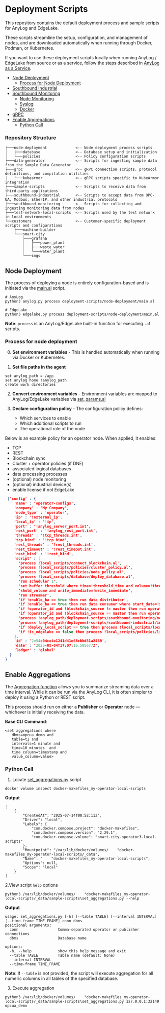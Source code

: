 # Deployment Scripts 

This repository contains the default deployment process and sample scripts for AnyLog and EdgeLake.

These scripts streamline the setup, configuration, and management of nodes, and are downloaded automatically when 
running through Docker, Podman, or Kubernetes.

If you want to use these deployment scripts locally when running AnyLog / EdgeLake from source or as a service, follow the steps described in
<a href="https://github.com/AnyLog-co/documentation/blob/master/deployments/AnyLog_as_Service.md" target="_blank">AnyLog as a Service</a>. 

- [Node Deployment](#node-deployment)
  - [Process for Node Deployment](#process-for-node-deployment)
- [Southbound Industrial](southbound-industrial/README.md)
- [Southbound Monitoring](southbound-monitoring/README.md)
  - [Node Monitoring](southbound-monitoring/README.md#node-monitoring)
  - [Syslog](southbound-monitoring/README.md#syslog)
  - [Docker](southbound-monitoring/README.md#docker)
- [gRPC](gRPC/README.md)
- [Enable Aggregations](#enable-aggregations)
  - [Python Call](#python-call)



### Repository Structure 
```tree
├───node-deployment             <-- Node deployment process scripts
│   ├───database                <-- Database setup and initialization
│   └───policies                <-- Policy configuration scripts
├───data-generator              <-- Scripts for ingesting sample data from the Sample Data Generator
├───grpc                        <-- gRPC connection scripts, protocol definitions, and compilation utilities
│   └───kubearmor               <-- gRPC scripts specific to KubeArmor integration
├───sample-scripts              <-- Scripts to receive data from third-party applications
├───southbound-industrial       <-- Scripts to accept data from OPC-UA, Modbus, EtherIP, and other industrial protocols
├───southbound-monitoring       <-- Scripts for collecting and ingesting monitoring data from nodes
├───test-network-local-scripts  <-- Scripts used by the test network in local environments
└──customers                    <-- Customer-specific deployment scripts and configurations
    ├───machine-builder
    └───smart-city
        ├───grafana
        │   ├───power_plant
        │   ├───waste_water
        │   └───water_plant
        └───imgs
```

## Node Deployment

The process of deploying a node is entirely configuration-based and is initiated via the [main.al](node-deployment/main.al) script. 

```
# AnyLog
python3 anylog.py process deployment-scripts/node-deployment/main.al

# EdgeLake
python3 edgelake.py process deployment-scripts/node-deployment/main.al
``` 

**Note**: `process` is an AnyLog/EdgeLake built-in function for executing `.al` scripts.


### Process for node deployment

0. **Set environment variables** - This is handled automatically when running via Docker or Kubernetes.


1. **Set file paths in the agent**

```anylog
set anylog_path = /app
set anylog home !anylog_path 
create work directories
```


2. **Convert environment variables** - Environment variables are mapped to AnyLog/EdgeLake variables via [set_params.al](node-deployment/set_params.al)


3. **Declare configuration policy** - The configuration policy defines:
   * Which services to enable
   * Which additional scripts to run 
   * The operational role of the node

Below is an example policy for an operator node. When applied, it enables:
* TCP 
* REST 
* Blockchain sync 
* Cluster + operator policies (if DNE)
* associated logical databases 
* data processing processes 
* (optional) node monitoring  
* (optional) industrial device(s)
* enable license if not EdgeLake

```json
 {'config' : {
    'name' : 'operator-configs',
    'company' : 'My Company',
    'node_type' : 'operator',
    'ip' : '!external_ip',
    'local_ip' : '!ip',
    'port' : '!anylog_server_port.int',
    'rest_port' : '!anylog_rest_port.int',
    'threads' : '!tcp_threads.int',
    'tcp_bind' : '!tcp_bind',
    'rest_threads' : '!rest_threads.int',
    'rest_timeout' : '!rest_timeout.int',
    'rest_bind' : '!rest_bind',
    'script' : [
      'process !local_scripts/connect_blockchain.al',
      'process !local_scripts/policies/cluster_policy.al',
      'process !local_scripts/policies/node_policy.al',
      'process !local_scripts/database/deploy_database.al',      
      'run scheduler 1',
      'set buffer threshold where time=!threshold_time and volume=!thre',
      'shold_volume and write_immediate=!write_immediate',
      'run streamer',
      'if !enable_ha == true then run data distributor',
      'if !enable_ha == true then run data consumer where start_date=!start_data',
      'if !operator_id and !blockchain_source != master then run operator where create_table=!create_table and update_tsd_info=!update_tsd_info and compress_json=!compress_file and compress_sql=!compress_sql and archive_json=!archive and archive_sql=!archive_sql and blockchain=!blockchain_source and policy=!operator_id and threads=!operator_threads',
      'if !operator_id and !blockchain_source == master then run operator where create_table=!create_table and update_tsd_info=!update_tsd_info and compress_json=!compress_file and compress_sql=!compress_sql and archive_json=!archive and archive_sql=!archive_sql and master_node=!ledger_conn and policy=!operator_id and threads=!operator_threads',
      'process !anylog_path/deployment-scripts/southbound-monitoring/monitoring_policy.al',
      'process !anylog_path/deployment-scripts/southbound-industrial/industrial_policy.al',
      'if !deploy_local_script == true then process !local_scripts/local_script.al',
      'if !is_edgelake == false then process !local_scripts/policies/license_policy.al'
    ],
    'id' : '2e54c04ce4e1241d41e68cbbd31a2469',
    'date' : '2025-08-04T17:07:16.505677Z',
    'ledger' : 'global'
  }
}
```

## Enable Aggregations

The <a href="https://github.com/AnyLog-co/documentation/blob/master/aggregations.md" target="_blank">Aggregation function</a>
allows you to summarize streaming data over a time interval. While it can be run via the AnyLog CLI, it is often simpler 
to deploy it using a Python or REST script.

This process should run on either a **Publisher** or **Operator** node — whichever is initially receiving the data.

**Base CLI Command**: 
```anylog 
<set aggregations where 
   dbms=opcua_demo and 
   table=t1 and 
   intervals=1 minute and 
   time=10 minutes  and
   time_column=timestamp and
   value_column=value>
```

### Python Call
1. Locate [set_aggregations.py](sample-scripts/set_aggregations.py) script
```shell
docker volume inspect docker-makefiles_my-operator-local-scripts
```

**Output**
```output
[
    {
        "CreatedAt": "2025-07-14T00:52:11Z",
        "Driver": "local",
        "Labels": {
            "com.docker.compose.project": "docker-makefiles",
            "com.docker.compose.version": "2.29.1",
            "com.docker.compose.volume": "smart-city-operator3-local-scripts"
        },
        "Mountpoint": "/var/lib/docker/volumes/    "docker-makefiles_my-operator-local-scripts/_data",
        "Name": "    "docker-makefiles_my-operator-local-scripts",
        "Options": null,
        "Scope": "local"
    }
]
```

2.View script `help` options 

```shell
python3 /var/lib/docker/volumes/    "docker-makefiles_my-operator-local-scripts/_data/sample-scripts\set_aggregations.py --help
```

**Output**
```output
usage: set_aggregations.py [-h] [--table TABLE] [--interval INTERVAL] [--time-frame TIME_FRAME] conn dbms
positional arguments:
  conn                  Comma-separated operator or publisher connections
  dbms                  Database name

options:
  -h, --help            show this help message and exit
  --table TABLE         Table name (default: None)
  --interval INTERVAL
  --time-frame TIME_FRAME
```
**Note**: If `--table` is not provided, the script will execute aggregation for all numeric columns in all tables of the specified database.

3. Execute aggregation
```shell
python3 /var/lib/docker/volumes/    "docker-makefiles_my-operator-local-scripts/_data/sample-scripts\set_aggregations.py 127.0.0.1:32149 opcua_demo
```
